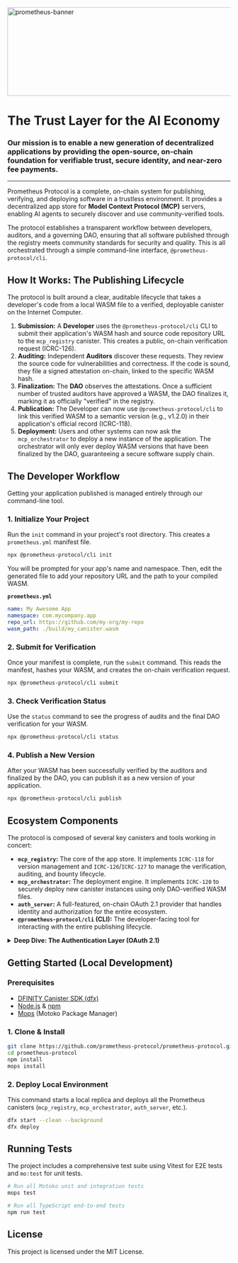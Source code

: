 <img width="940" height="200" alt="prometheus-banner" src="https://github.com/user-attachments/assets/0e0cc899-def2-42dc-a365-a34512f280ba" />

# **The Trust Layer for the AI Economy**

### Our mission is to enable a new generation of decentralized applications by providing the open-source, on-chain foundation for **verifiable trust, secure identity, and near-zero fee payments.**

---

Prometheus Protocol is a complete, on-chain system for publishing, verifying, and deploying software in a trustless environment. It provides a decentralized app store for **Model Context Protocol (MCP)** servers, enabling AI agents to securely discover and use community-verified tools.

The protocol establishes a transparent workflow between developers, auditors, and a governing DAO, ensuring that all software published through the registry meets community standards for security and quality. This is all orchestrated through a simple command-line interface, `@prometheus-protocol/cli`.

## How It Works: The Publishing Lifecycle

The protocol is built around a clear, auditable lifecycle that takes a developer's code from a local WASM file to a verified, deployable canister on the Internet Computer.

1.  **Submission:** A **Developer** uses the `@prometheus-protocol/cli` CLI to submit their application's WASM hash and source code repository URL to the `mcp_registry` canister. This creates a public, on-chain verification request (ICRC-126).
2.  **Auditing:** Independent **Auditors** discover these requests. They review the source code for vulnerabilities and correctness. If the code is sound, they file a signed attestation on-chain, linked to the specific WASM hash.
3.  **Finalization:** The **DAO** observes the attestations. Once a sufficient number of trusted auditors have approved a WASM, the DAO finalizes it, marking it as officially "verified" in the registry.
4.  **Publication:** The Developer can now use `@prometheus-protocol/cli` to link this verified WASM to a semantic version (e.g., v1.2.0) in their application's official record (ICRC-118).
5.  **Deployment:** Users and other systems can now ask the `mcp_orchestrator` to deploy a new instance of the application. The orchestrator will only ever deploy WASM versions that have been finalized by the DAO, guaranteeing a secure software supply chain.

## The Developer Workflow

Getting your application published is managed entirely through our command-line tool.

### 1. Initialize Your Project

Run the `init` command in your project's root directory. This creates a `prometheus.yml` manifest file.

```bash
npx @prometheus-protocol/cli init
```

You will be prompted for your app's name and namespace. Then, edit the generated file to add your repository URL and the path to your compiled WASM.

**`prometheus.yml`**

```yaml
name: My Awesome App
namespace: com.mycompany.app
repo_url: https://github.com/my-org/my-repo
wasm_path: ./build/my_canister.wasm
```

### 2. Submit for Verification

Once your manifest is complete, run the `submit` command. This reads the manifest, hashes your WASM, and creates the on-chain verification request.

```bash
npx @prometheus-protocol/cli submit
```

### 3. Check Verification Status

Use the `status` command to see the progress of audits and the final DAO verification for your WASM.

```bash
npx @prometheus-protocol/cli status
```

### 4. Publish a New Version

After your WASM has been successfully verified by the auditors and finalized by the DAO, you can publish it as a new version of your application.

```bash
npx @prometheus-protocol/cli publish
```

## Ecosystem Components

The protocol is composed of several key canisters and tools working in concert:

- **`mcp_registry`:** The core of the app store. It implements `ICRC-118` for version management and `ICRC-126`/`ICRC-127` to manage the verification, auditing, and bounty lifecycle.
- **`mcp_orchestrator`:** The deployment engine. It implements `ICRC-120` to securely deploy new canister instances using only DAO-verified WASM files.
- **`auth_server`:** A full-featured, on-chain OAuth 2.1 provider that handles identity and authorization for the entire ecosystem.
- **`@prometheus-protocol/cli` (CLI):** The developer-facing tool for interacting with the entire publishing lifecycle.

<details>
  <summary><strong>Deep Dive: The Authentication Layer (OAuth 2.1)</strong></summary>

### Auth Server Features & Compliance

The `auth_server` canister is a general-purpose OAuth 2.1 provider built for the IC.

- ✓ **OAuth 2.1 Core:** Implements the modern, secure baseline for OAuth, including mandatory PKCE (`RFC 7636`).
- ✓ **Refresh Token Rotation:** Enhances security by issuing a new, single-use refresh token each time one is used.
- ✓ **Dynamic Client Registration (DCR):** A public `/register` endpoint (`RFC 7591`) for programmatic client registration.
- ✓ **Resource Indicators:** Supports token audience binding via the `resource` parameter (`RFC 8707`).
- ✓ **ICRC-2 Payment Authorization:** Enables resource servers to specify a list of accepted ICRC-2 tokens for payment-gated scopes.
- ✓ **Server Metadata:** Provides `/.well-known/oauth-authorization-server` (`RFC 8414`) for automated client configuration.
- ✓ **MCP Authorization Spec Compliant:** Fully adheres to the requirements for an Authorization Server within the MCP ecosystem.

### On-Chain Security Model

Building a secure OAuth 2.1 provider on a public blockchain requires a specific design. The core principles are:

1.  **PKCE as a Hard Requirement:** This is the primary defense against authorization code interception attacks.
2.  **Secret `request_id` for Token Exchange:** For non-IC clients, the `/token` endpoint is an `update` call. The response (containing the secret access token) is stored at a path in the IC's state tree derived from a secret `request_id`. This ID is a hash of secrets known only to the client, making the path unguessable by an attacker.
3.  **Certified Responses:** The response delivered to the client is cryptographically certified by the IC, ensuring it is authentic and untampered, even if delivered by a malicious boundary node.

</details>

## Getting Started (Local Development)

### Prerequisites

- [DFINITY Canister SDK (dfx)](https://internetcomputer.org/docs/current/developer-docs/setup/install/)
- [Node.js](https://nodejs.org/) & [npm](https://nodejs.org/)
- [Mops](https://mops.one/) (Motoko Package Manager)

### 1. Clone & Install

```bash
git clone https://github.com/prometheus-protocol/prometheus-protocol.git
cd prometheus-protocol
npm install
mops install
```

### 2. Deploy Local Environment

This command starts a local replica and deploys all the Prometheus canisters (`mcp_registry`, `mcp_orchestrator`, `auth_server`, etc.).

```bash
dfx start --clean --background
dfx deploy
```

## Running Tests

The project includes a comprehensive test suite using Vitest for E2E tests and `mo:test` for unit tests.

```bash
# Run all Motoko unit and integration tests
mops test

# Run all TypeScript end-to-end tests
npm run test
```

## License

This project is licensed under the MIT License.
